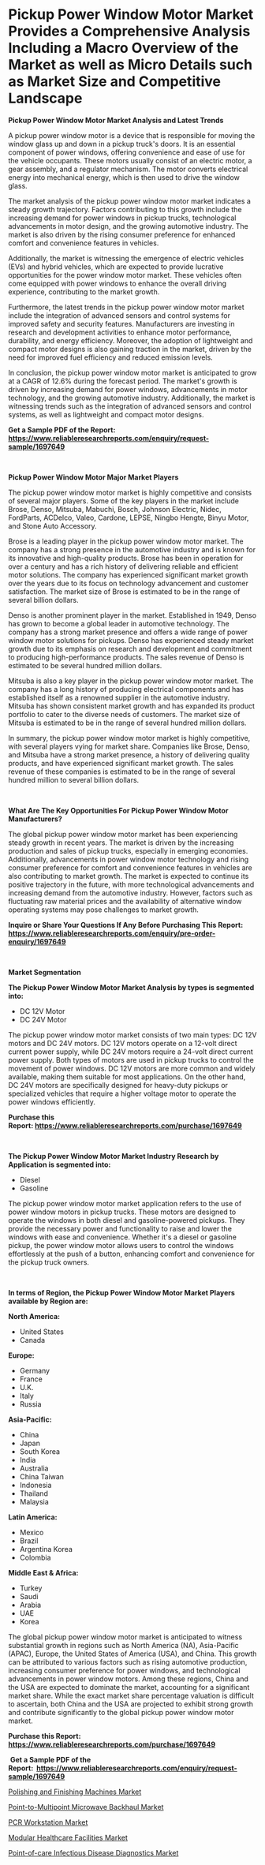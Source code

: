 <p><h1>Pickup Power Window Motor Market Provides a Comprehensive Analysis Including a Macro Overview of the Market as well as Micro Details such as Market Size and Competitive Landscape</h1></p><p><strong>Pickup Power Window Motor Market Analysis and Latest Trends</strong></p>
<p><p>A pickup power window motor is a device that is responsible for moving the window glass up and down in a pickup truck's doors. It is an essential component of power windows, offering convenience and ease of use for the vehicle occupants. These motors usually consist of an electric motor, a gear assembly, and a regulator mechanism. The motor converts electrical energy into mechanical energy, which is then used to drive the window glass.</p><p>The market analysis of the pickup power window motor market indicates a steady growth trajectory. Factors contributing to this growth include the increasing demand for power windows in pickup trucks, technological advancements in motor design, and the growing automotive industry. The market is also driven by the rising consumer preference for enhanced comfort and convenience features in vehicles.</p><p>Additionally, the market is witnessing the emergence of electric vehicles (EVs) and hybrid vehicles, which are expected to provide lucrative opportunities for the power window motor market. These vehicles often come equipped with power windows to enhance the overall driving experience, contributing to the market growth.</p><p>Furthermore, the latest trends in the pickup power window motor market include the integration of advanced sensors and control systems for improved safety and security features. Manufacturers are investing in research and development activities to enhance motor performance, durability, and energy efficiency. Moreover, the adoption of lightweight and compact motor designs is also gaining traction in the market, driven by the need for improved fuel efficiency and reduced emission levels.</p><p>In conclusion, the pickup power window motor market is anticipated to grow at a CAGR of 12.6% during the forecast period. The market's growth is driven by increasing demand for power windows, advancements in motor technology, and the growing automotive industry. Additionally, the market is witnessing trends such as the integration of advanced sensors and control systems, as well as lightweight and compact motor designs.</p></p>
<p><strong>Get a Sample PDF of the Report:&nbsp; <a href="https://www.reliableresearchreports.com/enquiry/request-sample/1697649">https://www.reliableresearchreports.com/enquiry/request-sample/1697649</a></strong></p>
<p>&nbsp;</p>
<p><strong>Pickup Power Window Motor Major Market Players</strong></p>
<p><p>The pickup power window motor market is highly competitive and consists of several major players. Some of the key players in the market include Brose, Denso, Mitsuba, Mabuchi, Bosch, Johnson Electric, Nidec, FordParts, ACDelco, Valeo, Cardone, LEPSE, Ningbo Hengte, Binyu Motor, and Stone Auto Accessory.</p><p>Brose is a leading player in the pickup power window motor market. The company has a strong presence in the automotive industry and is known for its innovative and high-quality products. Brose has been in operation for over a century and has a rich history of delivering reliable and efficient motor solutions. The company has experienced significant market growth over the years due to its focus on technology advancement and customer satisfaction. The market size of Brose is estimated to be in the range of several billion dollars.</p><p>Denso is another prominent player in the market. Established in 1949, Denso has grown to become a global leader in automotive technology. The company has a strong market presence and offers a wide range of power window motor solutions for pickups. Denso has experienced steady market growth due to its emphasis on research and development and commitment to producing high-performance products. The sales revenue of Denso is estimated to be several hundred million dollars.</p><p>Mitsuba is also a key player in the pickup power window motor market. The company has a long history of producing electrical components and has established itself as a renowned supplier in the automotive industry. Mitsuba has shown consistent market growth and has expanded its product portfolio to cater to the diverse needs of customers. The market size of Mitsuba is estimated to be in the range of several hundred million dollars.</p><p>In summary, the pickup power window motor market is highly competitive, with several players vying for market share. Companies like Brose, Denso, and Mitsuba have a strong market presence, a history of delivering quality products, and have experienced significant market growth. The sales revenue of these companies is estimated to be in the range of several hundred million to several billion dollars.</p></p>
<p>&nbsp;</p>
<p><strong>What Are The Key Opportunities For Pickup Power Window Motor Manufacturers?</strong></p>
<p><p>The global pickup power window motor market has been experiencing steady growth in recent years. The market is driven by the increasing production and sales of pickup trucks, especially in emerging economies. Additionally, advancements in power window motor technology and rising consumer preference for comfort and convenience features in vehicles are also contributing to market growth. The market is expected to continue its positive trajectory in the future, with more technological advancements and increasing demand from the automotive industry. However, factors such as fluctuating raw material prices and the availability of alternative window operating systems may pose challenges to market growth.</p></p>
<p><strong>Inquire or Share Your Questions If Any Before Purchasing This Report: <a href="https://www.reliableresearchreports.com/enquiry/pre-order-enquiry/1697649">https://www.reliableresearchreports.com/enquiry/pre-order-enquiry/1697649</a></strong></p>
<p>&nbsp;</p>
<p><strong>Market Segmentation</strong></p>
<p><strong>The Pickup Power Window Motor Market Analysis by types is segmented into:</strong></p>
<p><ul><li>DC 12V Motor</li><li>DC 24V Motor</li></ul></p>
<p><p>The pickup power window motor market consists of two main types: DC 12V motors and DC 24V motors. DC 12V motors operate on a 12-volt direct current power supply, while DC 24V motors require a 24-volt direct current power supply. Both types of motors are used in pickup trucks to control the movement of power windows. DC 12V motors are more common and widely available, making them suitable for most applications. On the other hand, DC 24V motors are specifically designed for heavy-duty pickups or specialized vehicles that require a higher voltage motor to operate the power windows efficiently.</p></p>
<p><strong>Purchase this Report:&nbsp;<a href="https://www.reliableresearchreports.com/purchase/1697649">https://www.reliableresearchreports.com/purchase/1697649</a></strong></p>
<p>&nbsp;</p>
<p><strong>The Pickup Power Window Motor Market Industry Research by Application is segmented into:</strong></p>
<p><ul><li>Diesel</li><li>Gasoline</li></ul></p>
<p><p>The pickup power window motor market application refers to the use of power window motors in pickup trucks. These motors are designed to operate the windows in both diesel and gasoline-powered pickups. They provide the necessary power and functionality to raise and lower the windows with ease and convenience. Whether it's a diesel or gasoline pickup, the power window motor allows users to control the windows effortlessly at the push of a button, enhancing comfort and convenience for the pickup truck owners.</p></p>
<p>&nbsp;</p>
<p><strong>In terms of Region, the Pickup Power Window Motor Market Players available by Region are:</strong></p>
<p>
    <p> <strong> North America: </strong>
        <ul>
            <li>United States</li>
            <li>Canada</li>
        </ul>
        </p> 
    <p> <strong> Europe: </strong>
        <ul>
            <li>Germany</li>
            <li>France</li>
            <li>U.K.</li>
            <li>Italy</li>
            <li>Russia</li>
        </ul>
        </p> 
    <p> <strong> Asia-Pacific: </strong>
        <ul>
            <li>China</li>
            <li>Japan</li>
            <li>South Korea</li>
            <li>India</li>
            <li>Australia</li>
            <li>China Taiwan</li>
            <li>Indonesia</li>
            <li>Thailand</li>
            <li>Malaysia</li>
        </ul>
        </p> 
    <p> <strong> Latin America: </strong>
        <ul>
            <li>Mexico</li>
            <li>Brazil</li>
            <li>Argentina Korea</li>
            <li>Colombia</li>
        </ul>
        </p> 
    <p> <strong> Middle East & Africa: </strong>
        <ul>
            <li>Turkey</li>
            <li>Saudi</li>
            <li>Arabia</li>
            <li>UAE</li>
            <li>Korea</li>
        </ul>
    </p>
    </p>
<p><p>The global pickup power window motor market is anticipated to witness substantial growth in regions such as North America (NA), Asia-Pacific (APAC), Europe, the United States of America (USA), and China. This growth can be attributed to various factors such as rising automotive production, increasing consumer preference for power windows, and technological advancements in power window motors. Among these regions, China and the USA are expected to dominate the market, accounting for a significant market share. While the exact market share percentage valuation is difficult to ascertain, both China and the USA are projected to exhibit strong growth and contribute significantly to the global pickup power window motor market.</p></p>
<p><strong>Purchase this Report: <a href="https://www.reliableresearchreports.com/purchase/1697649">https://www.reliableresearchreports.com/purchase/1697649</a></strong></p>
<p>&nbsp;<strong>Get a Sample PDF of the Report:&nbsp;&nbsp;<a href="https://www.reliableresearchreports.com/enquiry/request-sample/1697649">https://www.reliableresearchreports.com/enquiry/request-sample/1697649</a></strong></p>
<p><strong></strong></p>
<p><p><a href="https://www.linkedin.com/pulse/polishing-finishing-machines-market-research-report/">Polishing and Finishing Machines Market</a></p><p><a href="https://www.linkedin.com/pulse/point-to-multipoint-microwave-backhaul-market-size-1e/">Point-to-Multipoint Microwave Backhaul Market</a></p><p><a href="https://medium.com/@santaraynor/pcr-workstation-market-size-growth-forecast-2023-2030-189435d9b587">PCR Workstation Market</a></p><p><a href="https://medium.com/@santosdicki2023/modular-healthcare-facilities-market-size-growth-forecast-2023-2030-665b5c80e42b">Modular Healthcare Facilities Market</a></p><p><a href="https://www.linkedin.com/pulse/point-of-care-infectious-disease-diagnostics-market-challenges/">Point-of-care Infectious Disease Diagnostics Market</a></p></p>